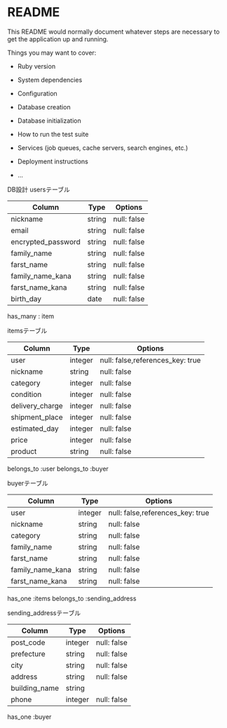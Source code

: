 # README

This README would normally document whatever steps are necessary to get the
application up and running.

Things you may want to cover:

* Ruby version

* System dependencies

* Configuration

* Database creation

* Database initialization

* How to run the test suite

* Services (job queues, cache servers, search engines, etc.)

* Deployment instructions

* ...


DB設計
usersテーブル

| Column             | Type                | Options                   |
|--------------------|---------------------|---------------------------|
| nickname           | string              | null: false               |
| email              | string              | null: false               |
| encrypted_password | string              | null: false               |
| family_name        | string              | null: false               |
| farst_name         | string              | null: false               |
| family_name_kana   | string              | null: false               |
| farst_name_kana    | string              | null: false               |
| birth_day          | date                | null: false               |

has_many : item





itemsテーブル

| Column             | Type                | Options                   |
|--------------------|---------------------|---------------------------|
| user               | integer             | null: false,references_key: true|
| nickname           | string              | null: false               |
| category           | integer             | null: false               |
| condition          | integer             | null: false               |
| delivery_charge    | integer             | null: false               |
| shipment_place     | integer             | null: false               |
| estimated_day      | integer             | null: false               |
| price              | integer             | null: false               |
| product            | string              | null: false               |

belongs_to :user
belongs_to :buyer



buyerテーブル

| Column             | Type                | Options                   |
|--------------------|---------------------|---------------------------|
| user               | integer             | null: false,references_key: true|
| nickname           | string              | null: false               |
| category           | string              | null: false               |
| family_name        | string              | null: false               |
| farst_name         | string              | null: false               |
| family_name_kana   | string              | null: false               |
| farst_name_kana    | string              | null: false               |

has_one :items
belongs_to :sending_address



sending_addressテーブル

| Column             | Type                | Options                   |
|--------------------|---------------------|---------------------------|
| post_code          | integer             | null: false               |
| prefecture         | string              | null: false               |
| city               | string              | null: false               |
| address            | string              | null: false               |
| building_name      | string              |                           |
| phone              | integer             | null: false               |

has_one :buyer
